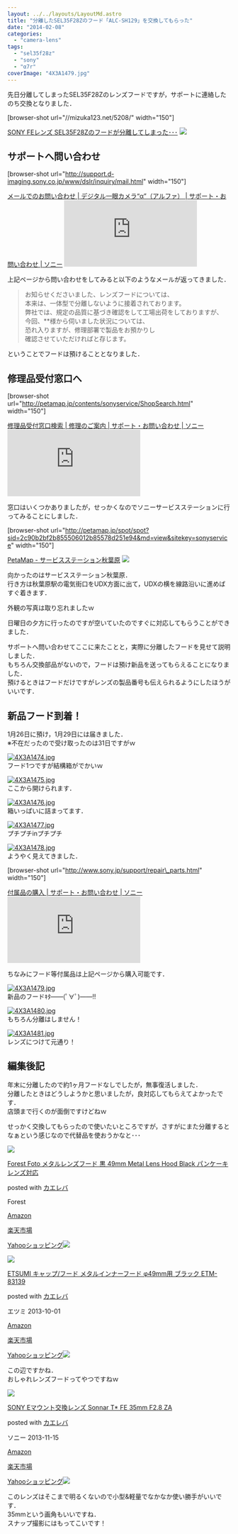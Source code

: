 ```yaml
---
layout: ../../layouts/LayoutMd.astro
title: "分離したSEL35F28Zのフード「ALC-SH129」を交換してもらった"
date: "2014-02-08"
categories: 
  - "camera-lens"
tags: 
  - "sel35f28z"
  - "sony"
  - "α7r"
coverImage: "4X3A1479.jpg"
---
```


先日分離してしまったSEL35F28Zのレンズフードですが，サポートに連絡したのち交換となりました．

\[browser-shot url="//mizuka123.net/5208/" width="150"\]

[SONY FEレンズ SEL35F28Zのフードが分離してしまった･･･](//mizuka123.net/5208/) [![](http://b.hatena.ne.jp/entry/image///mizuka123.net/5208/)](http://b.hatena.ne.jp/entry///mizuka123.net/5208/)

## サポートへ問い合わせ

\[browser-shot url="http://support.d-imaging.sony.co.jp/www/dslr/inquiry/mail.html" width="150"\]

[メールでのお問い合わせ | デジタル一眼カメラ“α”（アルファ） | サポート・お問い合わせ | ソニー](http://support.d-imaging.sony.co.jp/www/dslr/inquiry/mail.html) [![](http://b.hatena.ne.jp/entry/image/http://support.d-imaging.sony.co.jp/www/dslr/inquiry/mail.html)](http://b.hatena.ne.jp/entry/http://support.d-imaging.sony.co.jp/www/dslr/inquiry/mail.html)

上記ページから問い合わせをしてみると以下のようなメールが返ってきました．

> お知らせくださいました、レンズフードについては、  
> 本来は、一体型で分離しないように接着されております。  
> 弊社では、規定の品質に基づき確認をして工場出荷をしておりますが、  
> 今回、\*\*様から伺いました状況については、  
> 恐れ入りますが、修理部署で製品をお預かりし  
> 確認させていただければと存じます。

ということでフードは預けることとなりました．

## 修理品受付窓口へ

\[browser-shot url="http://petamap.jp/contents/sonyservice/ShopSearch.html" width="150"\]

[修理品受付窓口検索 | 修理のご案内 | サポート・お問い合わせ | ソニー](http://petamap.jp/contents/sonyservice/ShopSearch.html) [![](http://b.hatena.ne.jp/entry/image/http://petamap.jp/contents/sonyservice/ShopSearch.html)](http://b.hatena.ne.jp/entry/http://petamap.jp/contents/sonyservice/ShopSearch.html)

窓口はいくつかありましたが，せっかくなのでソニーサービスステーションに行ってみることにしました．

\[browser-shot url="http://petamap.jp/spot/spot?sid=2c90b2bf2b855506012b85578d251e94&md=view&sitekey=sonyservice" width="150"\]

[PetaMap - サービスステーション秋葉原](http://petamap.jp/spot/spot?sid=2c90b2bf2b855506012b85578d251e94&md=view&sitekey=sonyservice) [![](http://b.hatena.ne.jp/entry/image/http://petamap.jp/spot/spot?sid=2c90b2bf2b855506012b85578d251e94&md=view&sitekey=sonyservice)](http://b.hatena.ne.jp/entry/http://petamap.jp/spot/spot?sid=2c90b2bf2b855506012b85578d251e94&md=view&sitekey=sonyservice)

向かったのはサービスステーション秋葉原．  
行き方は秋葉原駅の電気街口をUDX方面に出て，UDXの横を線路沿いに進めばすぐ着きます．

外観の写真は取り忘れましたｗ

日曜日の夕方に行ったのですが空いていたのですぐに対応してもらうことができました．

サポートへ問い合わせてここに来たことと，実際に分離したフードを見せて説明しました．  
もちろん交換部品がないので，フードは預け新品を送ってもらえることになりました．  
預けるときはフードだけですがレンズの製品番号も伝えられるようにしたほうがいいです．

## 新品フード到着！

1月26日に預け，1月29日には届きました．  
※不在だったので受け取ったのは31日ですがｗ

[![4X3A1474.jpg](images/12321206774_a01f2c577f_b.jpg)](http://www.flickr.com/photos/67522130@N08/12321206774/ "4X3A1474.jpg")  
フード1つですが結構箱がでかいｗ

[![4X3A1475.jpg](images/12321210474_2cbb8bb14b_b.jpg)](http://www.flickr.com/photos/67522130@N08/12321210474/ "4X3A1475.jpg")  
ここから開けられます．

[![4X3A1476.jpg](images/12320936323_cde8f0eb8d_b.jpg)](http://www.flickr.com/photos/67522130@N08/12320936323/ "4X3A1476.jpg")  
箱いっぱいに詰まってます．

[![4X3A1477.jpg](images/12320775925_21e8dd4608_b.jpg)](http://www.flickr.com/photos/67522130@N08/12320775925/ "4X3A1477.jpg")  
プチプチinプチプチ

[![4X3A1478.jpg](images/12321234284_7165375e84_b.jpg)](http://www.flickr.com/photos/67522130@N08/12321234284/ "4X3A1478.jpg")  
ようやく見えてきました．

\[browser-shot url="http://www.sony.jp/support/repair\_parts.html" width="150"\]

[付属品の購入 | サポート・お問い合わせ | ソニー](http://www.sony.jp/support/repair_parts.html) [![](http://b.hatena.ne.jp/entry/image/http://www.sony.jp/support/repair_parts.html)](http://b.hatena.ne.jp/entry/http://www.sony.jp/support/repair_parts.html)

ちなみにフード等付属品は上記ページから購入可能です．

[![4X3A1479.jpg](images/12320964923_9611c4bb78_b.jpg)](http://www.flickr.com/photos/67522130@N08/12320964923/ "4X3A1479.jpg")  
新品のフードｷﾀ――(ﾟ∀ﾟ)――!!

[![4X3A1480.jpg](images/12320967983_bddf619cd2_b.jpg)](http://www.flickr.com/photos/67522130@N08/12320967983/ "4X3A1480.jpg")  
もちろん分離はしません！

[![4X3A1481.jpg](images/12320806095_ebbc4d70eb_b.jpg)](http://www.flickr.com/photos/67522130@N08/12320806095/ "4X3A1481.jpg")  
レンズにつけて元通り！

## 編集後記

年末に分離したので約1ヶ月フードなしでしたが，無事復活しました．  
分離したときはどうしようかと思いましたが，良対応してもらえてよかったです．  
店頭まで行くのが面倒ですけどねｗ

せっかく交換してもらったので使いたいところですが，さすがにまた分離するとなぁという感じなので代替品を使おうかなと･･･

[![](images/41xcHNNWJ7L._SL160_.jpg)](https://www.amazon.co.jp/exec/obidos/ASIN/B00ASHXWD2/mizuka123-22/ref=nosim/)

[Forest Foto メタルレンズフード 黒 49mm Metal Lens Hood Black パンケーキレンズ対応](https://www.amazon.co.jp/exec/obidos/ASIN/B00ASHXWD2/mizuka123-22/ref=nosim/)

posted with [カエレバ](http://kaereba.com)

Forest

[Amazon](http://www.amazon.co.jp/gp/search?keywords=49mm%20Metal%20Lens%20Hood%20Black&__mk_ja_JP=%83J%83%5E%83J%83i&tag=mizuka123-22 "アマゾン")

[楽天市場](http://hb.afl.rakuten.co.jp/hgc/032b53ee.4b34c5ee.0f4a541e.f440145e/?pc=http%3A%2F%2Fsearch.rakuten.co.jp%2Fsearch%2Fmall%2F49mm%2520Metal%2520Lens%2520Hood%2520Black%2F-%2Ff.1-p.1-s.1-sf.0-st.A-v.2%3Fx%3D0%26scid%3Daf_ich_link_urltxt%26m%3Dhttp%3A%2F%2Fm.rakuten.co.jp%2F "楽天市場")

[Yahooショッピング![](//ad.jp.ap.valuecommerce.com/servlet/gifbanner?sid=3066752&pid=881990642)](//ck.jp.ap.valuecommerce.com/servlet/referral?sid=3066752&pid=881990642&vc_url=http%3A%2F%2Fshopping.search.yahoo.co.jp%2Fsearch%3FuIv%3Don%26ei%3DUTF-8%26tab_ex%3Dcommerce%26slider%3D0%26va%3D49mm%2520Metal%2520Lens%2520Hood%2520Black "Yahooショッピング")

[![](images/31GZu5GmtmL._SL160_.jpg)](https://www.amazon.co.jp/exec/obidos/ASIN/B00FLO8PHA/mizuka123-22/ref=nosim/)

[ETSUMI キャップ/フード メタルインナーフード φ49mm用 ブラック ETM-83139](https://www.amazon.co.jp/exec/obidos/ASIN/B00FLO8PHA/mizuka123-22/ref=nosim/)

posted with [カエレバ](http://kaereba.com)

エツミ 2013-10-01

[Amazon](http://www.amazon.co.jp/gp/search?keywords=%83t%81%5B%83h%20%83%81%83%5E%83%8B%83C%83%93%83i%81%5B%83t%81%5B%83h&__mk_ja_JP=%83J%83%5E%83J%83i&tag=mizuka123-22 "アマゾン")

[楽天市場](http://hb.afl.rakuten.co.jp/hgc/032b53ee.4b34c5ee.0f4a541e.f440145e/?pc=http%3A%2F%2Fsearch.rakuten.co.jp%2Fsearch%2Fmall%2F%25E3%2583%2595%25E3%2583%25BC%25E3%2583%2589%2520%25E3%2583%25A1%25E3%2582%25BF%25E3%2583%25AB%25E3%2582%25A4%25E3%2583%25B3%25E3%2583%258A%25E3%2583%25BC%25E3%2583%2595%25E3%2583%25BC%25E3%2583%2589%2F-%2Ff.1-p.1-s.1-sf.0-st.A-v.2%3Fx%3D0%26scid%3Daf_ich_link_urltxt%26m%3Dhttp%3A%2F%2Fm.rakuten.co.jp%2F "楽天市場")

[Yahooショッピング![](//ad.jp.ap.valuecommerce.com/servlet/gifbanner?sid=3066752&pid=881990642)](//ck.jp.ap.valuecommerce.com/servlet/referral?sid=3066752&pid=881990642&vc_url=http%3A%2F%2Fshopping.search.yahoo.co.jp%2Fsearch%3FuIv%3Don%26ei%3DUTF-8%26tab_ex%3Dcommerce%26slider%3D0%26va%3D%25E3%2583%2595%25E3%2583%25BC%25E3%2583%2589%2520%25E3%2583%25A1%25E3%2582%25BF%25E3%2583%25AB%25E3%2582%25A4%25E3%2583%25B3%25E3%2583%258A%25E3%2583%25BC%25E3%2583%2595%25E3%2583%25BC%25E3%2583%2589 "Yahooショッピング")

この辺ですかね．  
おしゃれレンズフードってやつですねｗ

[![](images/31MYD9sNrBL._SL160_.jpg)](https://www.amazon.co.jp/exec/obidos/ASIN/B00FXKLQWI/mizuka123-22/ref=nosim/)

[SONY Eマウント交換レンズ Sonnar T\* FE 35mm F2.8 ZA](https://www.amazon.co.jp/exec/obidos/ASIN/B00FXKLQWI/mizuka123-22/ref=nosim/)

posted with [カエレバ](http://kaereba.com)

ソニー 2013-11-15

[Amazon](http://www.amazon.co.jp/gp/search?keywords=F2.8&__mk_ja_JP=%83J%83%5E%83J%83i&tag=mizuka123-22 "アマゾン")

[楽天市場](http://hb.afl.rakuten.co.jp/hgc/032b53ee.4b34c5ee.0f4a541e.f440145e/?pc=http%3A%2F%2Fsearch.rakuten.co.jp%2Fsearch%2Fmall%2FF2.8%2F-%2Ff.1-p.1-s.1-sf.0-st.A-v.2%3Fx%3D0%26scid%3Daf_ich_link_urltxt%26m%3Dhttp%3A%2F%2Fm.rakuten.co.jp%2F "楽天市場")

[Yahooショッピング![](//ad.jp.ap.valuecommerce.com/servlet/gifbanner?sid=3066752&pid=881990642)](//ck.jp.ap.valuecommerce.com/servlet/referral?sid=3066752&pid=881990642&vc_url=http%3A%2F%2Fshopping.search.yahoo.co.jp%2Fsearch%3FuIv%3Don%26ei%3DUTF-8%26tab_ex%3Dcommerce%26slider%3D0%26va%3DF2.8 "Yahooショッピング")

このレンズはそこまで明るくないので小型&軽量でなかなか使い勝手がいいです．  
35mmという画角もいいですね．  
スナップ撮影にはもってこいです！
